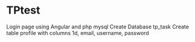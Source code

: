 # TPtest
 Login page using Angular and php mysql
 Create Database tp_task
 Create table profile with columns 1d, email, username, password
